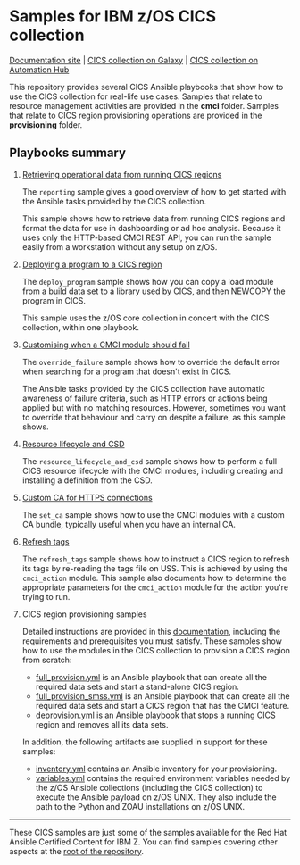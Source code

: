 # Samples for IBM z/OS CICS collection

[Documentation site](https://ibm.github.io/z_ansible_collections_doc/ibm_zos_cics/docs/ansible_content.html) | [CICS collection on Galaxy](https://galaxy.ansible.com/ibm/ibm_zos_cics) | [CICS collection on Automation Hub](https://cloud.redhat.com/ansible/automation-hub/repo/published/ibm/ibm_zos_cics)

This repository provides several CICS Ansible playbooks that show how to use the CICS collection for real-life use cases. Samples that relate to resource management activities are provided in the **cmci** folder. Samples that relate to CICS region provisioning operations are provided in the **provisioning** folder.

## Playbooks summary

1. [Retrieving operational data from running CICS regions](cmci/reporting)

    The `reporting` sample gives a good overview of how to get started with the Ansible tasks provided by the CICS collection.
    
    This sample shows how to retrieve data from running CICS regions and format the data for use in dashboarding or ad hoc analysis. Because it uses only the HTTP-based CMCI REST API, you can run the sample easily from a workstation without any setup on z/OS.

1. [Deploying a program to a CICS region](cmci/deploy_program)

    The `deploy_program` sample shows how you can copy a load module from a build data set to a library used by CICS, and then NEWCOPY the program in CICS.

    This sample uses the z/OS core collection in concert with the CICS collection, within one playbook.

1. [Customising when a CMCI module should fail](cmci/override_failure)

    The `override_failure` sample shows how to override the default error when searching for a program that doesn't exist in CICS.

    The Ansible tasks provided by the CICS collection have automatic awareness of failure criteria, such as HTTP errors or actions being applied but with no matching resources. However, sometimes you want to override that behaviour and carry on despite a failure, as this sample shows.

1. [Resource lifecycle and CSD](cmci/resource_lifecycle_and_csd)

    The `resource_lifecycle_and_csd` sample shows how to perform a full CICS resource lifecycle with the CMCI modules, including creating and installing a definition from the CSD.

1. [Custom CA for HTTPS connections](cmci/set_ca)

    The `set_ca` sample shows how to use the CMCI modules with a custom CA bundle, typically useful when you have an internal CA.

1. [Refresh tags](cmci/refresh_tags)

    The `refresh_tags` sample shows how to instruct a CICS region to refresh
    its tags by re-reading the tags file on USS.  This is achieved by using
    the `cmci_action` module.  This sample also documents how to determine
    the appropriate parameters for the `cmci_action` module for the action
    you're trying to run.

1. CICS region provisioning samples

    Detailed instructions are provided in this [documentation](provisioning/), including the requirements and prerequisites you must satisfy. These samples show how to use the modules in the CICS collection to provision a CICS region from scratch:

   * [full_provision.yml](./full_provision.yml) is an Ansible playbook that can create all the required data sets and start a stand-alone CICS region. 
   * [full_provision_smss.yml](./full_provision_smss.yml) is an Ansible playbook that can create all the required data sets and start a CICS region that has the CMCI feature.
   * [deprovision.yml](./deprovision.yml) is an Ansible playbook that stops a running CICS region and removes all its data sets. 

   In addition, the following artifacts are supplied in support for these samples: 

   * [inventory.yml](./inventories/inventory.yml) contains an Ansible inventory for your provisioning. 
   * [variables.yml](./host_vars/variables.yml) contains the required environment variables needed by the z/OS Ansible collections (including the CICS collection) to execute the Ansible payload on z/OS UNIX. They also include the path to the Python and ZOAU installations on z/OS UNIX.

---

These CICS samples are just some of the samples available for the Red Hat Ansible Certified Content for IBM Z. You can find samples covering other aspects at the [root of the repository](https://github.com/IBM/z_ansible_collections_samples).
